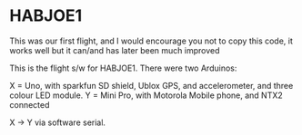 HABJOE1
=======

This was our first flight, and I would encourage you not to copy this code, it works well but it can/and has later
been much improved

This is the flight s/w for HABJOE1. There were two Arduinos:

X = Uno, with sparkfun SD shield, Ublox GPS, and accelerometer, and three colour LED module.
Y = Mini Pro, with Motorola Mobile phone, and NTX2 connected 

X -> Y via software serial.

